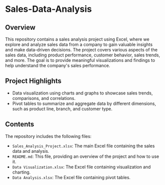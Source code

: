 # Sales-Data-Analysis
## Overview

This repository contains a sales analysis project using Excel, where we explore and analyze sales data from a company to gain valuable insights and make data-driven decisions. The project covers various aspects of the sales data, including product performance, customer behavior, sales trends, and more. The goal is to provide meaningful visualizations and findings to help understand the company's sales performance.

## Project Highlights

- Data visualization using charts and graphs to showcase sales trends, comparisons, and correlations.
- Pivot tables to summarize and aggregate data by different dimensions, such as product line, branch, and customer type.

## Contents

The repository includes the following files:

- `Sales_Analysis_Project.xlsx`: The main Excel file containing the sales data and analysis.
- `README.md`: This file, providing an overview of the project and how to use it.
- `Data Visualization.xlsx`: The Excel file containing visualization and charting.
- `Data Analysis.xlsx`: The Excel file containing pivot tables.
